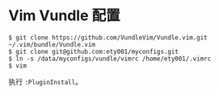 # Vim Vundle 配置

```
$ git clone https://github.com/VundleVim/Vundle.vim.git ~/.vim/bundle/Vundle.vim
$ git clone git@github.com:ety001/myconfigs.git
$ ln -s /data/myconfigs/vundle/vimrc /home/ety001/.vimrc
$ vim
```

执行 `:PluginInstall`。
